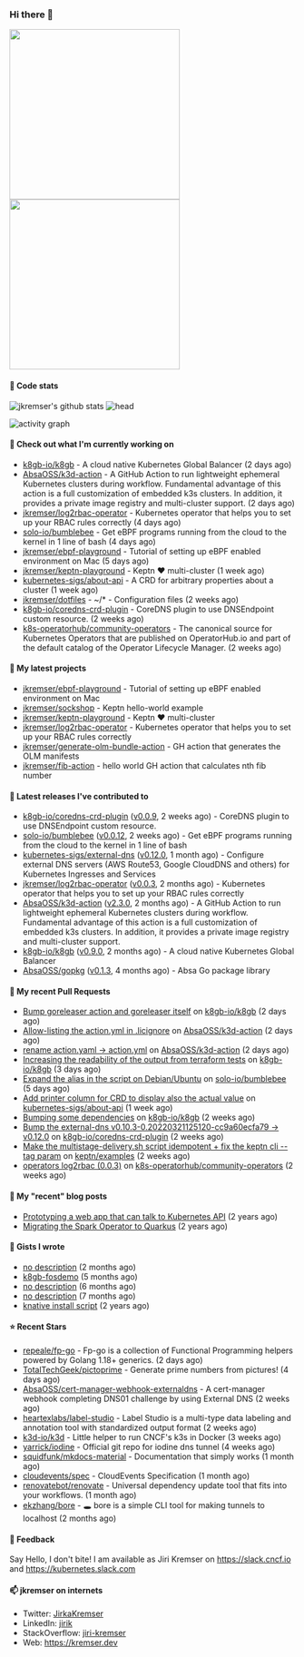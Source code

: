 ### Hi there 👋

<img src="./b.gif" width="300px"><img src="./b.gif" width="300px">

#### 📱 Code stats

![jkremser's github stats](https://github-readme-stats.vercel.app/api?username=jkremser&count_private=true&show_icons=true&hide_border=false&theme=tokyonight&title_color=5bcdec&bg_color=0d1117&border_radius=false) ![head](https://user-images.githubusercontent.com/535866/175570014-71166aaa-95f7-4a4f-869c-93a16481de4e.jpeg)


![activity graph](https://activity-graph.herokuapp.com/graph?username=jkremser&theme=react-dark)

#### 👷 Check out what I'm currently working on

- [k8gb-io/k8gb](https://github.com/k8gb-io/k8gb) - A cloud native Kubernetes Global Balancer (2 days ago)
- [AbsaOSS/k3d-action](https://github.com/AbsaOSS/k3d-action) - A GitHub Action to run lightweight ephemeral Kubernetes clusters during workflow.  Fundamental advantage of this action is a full customization of embedded k3s clusters. In addition, it provides a private image registry and multi-cluster support. (2 days ago)
- [jkremser/log2rbac-operator](https://github.com/jkremser/log2rbac-operator) - Kubernetes operator that helps you to set up your RBAC rules correctly (4 days ago)
- [solo-io/bumblebee](https://github.com/solo-io/bumblebee) - Get eBPF programs running from the cloud to the kernel in 1 line of bash (4 days ago)
- [jkremser/ebpf-playground](https://github.com/jkremser/ebpf-playground) - Tutorial of setting up eBPF enabled environment on Mac (5 days ago)
- [jkremser/keptn-playground](https://github.com/jkremser/keptn-playground) - Keptn ♥ multi-cluster (1 week ago)
- [kubernetes-sigs/about-api](https://github.com/kubernetes-sigs/about-api) - A CRD for arbitrary properties about a cluster (1 week ago)
- [jkremser/dotfiles](https://github.com/jkremser/dotfiles) - ~/*  -  Configuration files (2 weeks ago)
- [k8gb-io/coredns-crd-plugin](https://github.com/k8gb-io/coredns-crd-plugin) - CoreDNS plugin to use DNSEndpoint custom resource. (2 weeks ago)
- [k8s-operatorhub/community-operators](https://github.com/k8s-operatorhub/community-operators) - The canonical source for Kubernetes Operators that are published on OperatorHub.io and part of the default catalog of the Operator Lifecycle Manager. (2 weeks ago)

#### 🌱 My latest projects

- [jkremser/ebpf-playground](https://github.com/jkremser/ebpf-playground) - Tutorial of setting up eBPF enabled environment on Mac
- [jkremser/sockshop](https://github.com/jkremser/sockshop) - Keptn hello-world example
- [jkremser/keptn-playground](https://github.com/jkremser/keptn-playground) - Keptn ♥ multi-cluster
- [jkremser/log2rbac-operator](https://github.com/jkremser/log2rbac-operator) - Kubernetes operator that helps you to set up your RBAC rules correctly
- [jkremser/generate-olm-bundle-action](https://github.com/jkremser/generate-olm-bundle-action) - GH action that generates the OLM manifests
- [jkremser/fib-action](https://github.com/jkremser/fib-action) - hello world GH action that calculates nth fib number

#### 🔭 Latest releases I've contributed to

- [k8gb-io/coredns-crd-plugin](https://github.com/k8gb-io/coredns-crd-plugin) ([v0.0.9](https://github.com/k8gb-io/coredns-crd-plugin/releases/tag/v0.0.9), 2 weeks ago) - CoreDNS plugin to use DNSEndpoint custom resource.
- [solo-io/bumblebee](https://github.com/solo-io/bumblebee) ([v0.0.12](https://github.com/solo-io/bumblebee/releases/tag/v0.0.12), 2 weeks ago) - Get eBPF programs running from the cloud to the kernel in 1 line of bash
- [kubernetes-sigs/external-dns](https://github.com/kubernetes-sigs/external-dns) ([v0.12.0](https://github.com/kubernetes-sigs/external-dns/releases/tag/v0.12.0), 1 month ago) - Configure external DNS servers (AWS Route53, Google CloudDNS and others) for Kubernetes Ingresses and Services
- [jkremser/log2rbac-operator](https://github.com/jkremser/log2rbac-operator) ([v0.0.3](https://github.com/jkremser/log2rbac-operator/releases/tag/v0.0.3), 2 months ago) - Kubernetes operator that helps you to set up your RBAC rules correctly
- [AbsaOSS/k3d-action](https://github.com/AbsaOSS/k3d-action) ([v2.3.0](https://github.com/AbsaOSS/k3d-action/releases/tag/v2.3.0), 2 months ago) - A GitHub Action to run lightweight ephemeral Kubernetes clusters during workflow.  Fundamental advantage of this action is a full customization of embedded k3s clusters. In addition, it provides a private image registry and multi-cluster support.
- [k8gb-io/k8gb](https://github.com/k8gb-io/k8gb) ([v0.9.0](https://github.com/k8gb-io/k8gb/releases/tag/v0.9.0), 2 months ago) - A cloud native Kubernetes Global Balancer
- [AbsaOSS/gopkg](https://github.com/AbsaOSS/gopkg) ([v0.1.3](https://github.com/AbsaOSS/gopkg/releases/tag/v0.1.3), 4 months ago) - Absa Go package library

#### 🔨 My recent Pull Requests

- [Bump goreleaser action and goreleaser itself](https://github.com/k8gb-io/k8gb/pull/916) on [k8gb-io/k8gb](https://github.com/k8gb-io/k8gb) (2 days ago)
- [Allow-listing the action.yml in .licignore](https://github.com/AbsaOSS/k3d-action/pull/43) on [AbsaOSS/k3d-action](https://github.com/AbsaOSS/k3d-action) (2 days ago)
- [rename action.yaml -&gt; action.yml](https://github.com/AbsaOSS/k3d-action/pull/42) on [AbsaOSS/k3d-action](https://github.com/AbsaOSS/k3d-action) (2 days ago)
- [Increasing the readability of the output from terraform tests](https://github.com/k8gb-io/k8gb/pull/915) on [k8gb-io/k8gb](https://github.com/k8gb-io/k8gb) (3 days ago)
- [Expand the alias in the script on Debian/Ubuntu](https://github.com/solo-io/bumblebee/pull/81) on [solo-io/bumblebee](https://github.com/solo-io/bumblebee) (5 days ago)
- [Add printer column for CRD to display also the actual value](https://github.com/kubernetes-sigs/about-api/pull/4) on [kubernetes-sigs/about-api](https://github.com/kubernetes-sigs/about-api) (1 week ago)
- [Bumping some dependencies](https://github.com/k8gb-io/k8gb/pull/903) on [k8gb-io/k8gb](https://github.com/k8gb-io/k8gb) (2 weeks ago)
- [Bump the external-dns v0.10.3-0.20220321125120-cc9a60ecfa79 -&gt; v0.12.0](https://github.com/k8gb-io/coredns-crd-plugin/pull/35) on [k8gb-io/coredns-crd-plugin](https://github.com/k8gb-io/coredns-crd-plugin) (2 weeks ago)
- [Make the multistage-delivery.sh script idempotent &#43; fix the keptn cli --tag param](https://github.com/keptn/examples/pull/234) on [keptn/examples](https://github.com/keptn/examples) (2 weeks ago)
- [operators log2rbac (0.0.3)](https://github.com/k8s-operatorhub/community-operators/pull/1308) on [k8s-operatorhub/community-operators](https://github.com/k8s-operatorhub/community-operators) (2 weeks ago)

#### 📜 My "recent" blog posts

- [Prototyping a web app that can talk to Kubernetes API](https://jkremser.github.io/post/web-app-kubernetes/) (2 years ago)
- [Migrating the Spark Operator to Quarkus](https://jkremser.github.io/post/spark-operator-quarkus/) (2 years ago)

#### 📓 Gists I wrote

- [no description](https://gist.github.com/a8143384049b171d4e64c5aeb6da4793) (2 months ago)
- [k8gb-fosdemo](https://gist.github.com/2f9cccb99120def7250b8c967f333b3f) (5 months ago)
- [no description](https://gist.github.com/ce1dba9407fdec04b6d04e0328c75bb5) (6 months ago)
- [no description](https://gist.github.com/7f2d79f4b23c443d21f9bd42769fc350) (7 months ago)
- [knative install script](https://gist.github.com/e324e0d3c40a4450124513551da019ab) (2 years ago)

#### ⭐ Recent Stars

- [repeale/fp-go](https://github.com/repeale/fp-go) - Fp-go is a collection of Functional Programming helpers powered by Golang 1.18&#43; generics. (2 days ago)
- [TotalTechGeek/pictoprime](https://github.com/TotalTechGeek/pictoprime) - Generate prime numbers from pictures! (4 days ago)
- [AbsaOSS/cert-manager-webhook-externaldns](https://github.com/AbsaOSS/cert-manager-webhook-externaldns) - A cert-manager webhook completing DNS01 challenge by using External DNS  (2 weeks ago)
- [heartexlabs/label-studio](https://github.com/heartexlabs/label-studio) - Label Studio is a multi-type data labeling and annotation tool with standardized output format (2 weeks ago)
- [k3d-io/k3d](https://github.com/k3d-io/k3d) - Little helper to run CNCF&#39;s k3s in Docker (3 weeks ago)
- [yarrick/iodine](https://github.com/yarrick/iodine) - Official git repo for iodine dns tunnel (4 weeks ago)
- [squidfunk/mkdocs-material](https://github.com/squidfunk/mkdocs-material) - Documentation that simply works (1 month ago)
- [cloudevents/spec](https://github.com/cloudevents/spec) - CloudEvents Specification (1 month ago)
- [renovatebot/renovate](https://github.com/renovatebot/renovate) - Universal dependency update tool that fits into your workflows. (1 month ago)
- [ekzhang/bore](https://github.com/ekzhang/bore) - 🕳 bore is a simple CLI tool for making tunnels to localhost (2 months ago)

#### 💬 Feedback

Say Hello, I don't bite! I am available as Jiri Kremser on https://slack.cncf.io and https://kubernetes.slack.com


#### 📫 jkremser on internets

- Twitter: <a href="https://twitter.com/JirkaKremser">JirkaKremser</a>
- LinkedIn: <a href="https://www.linkedin.com/in/jirik/">jirik</a>
- StackOverflow: <a href="https://stackoverflow.com/users/1594980/jiri-kremser">jiri-kremser</a>
- Web: https://kremser.dev
